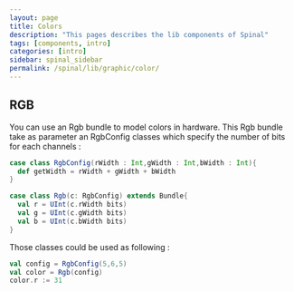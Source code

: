 ```yaml
---
layout: page
title: Colors
description: "This pages describes the lib components of Spinal"
tags: [components, intro]
categories: [intro]
sidebar: spinal_sidebar
permalink: /spinal/lib/graphic/color/
---
```



## RGB
You can use an Rgb bundle to model colors in hardware. This Rgb bundle take as parameter an RgbConfig classes which specify the number of bits for each channels :

```scala
case class RgbConfig(rWidth : Int,gWidth : Int,bWidth : Int){
  def getWidth = rWidth + gWidth + bWidth
}

case class Rgb(c: RgbConfig) extends Bundle{
  val r = UInt(c.rWidth bits)
  val g = UInt(c.gWidth bits)
  val b = UInt(c.bWidth bits)
}
```

Those classes could be used as following :

```scala
val config = RgbConfig(5,6,5)
val color = Rgb(config)
color.r := 31
```
